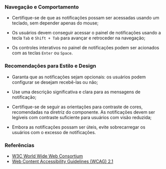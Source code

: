 ### Navegação e Comportamento

-   Certifique-se de que as notificações possam ser acessadas usando um teclado, sem depender apenas do mouse;

-   Os usuários devem conseguir acessar o painel de notificações usando a tecla `Tab` e `Shift + Tab` para avançar e retroceder na navegação;

-   Os controles interativos no painel de notificações podem ser acionados com as teclas `Enter` ou `Space`.

### Recomendações para Estilo e Design

-   Garanta que as notificações sejam opcionais: os usuários podem configurar se desejam recebê-las ou não;

-   Use uma descrição significativa e clara para as mensagens de notificação;

-   Certifique-se de seguir as orientações para contraste de cores, recomendadas na diretriz do componente. As notificações devem ser legíveis com contraste suficiente para usuários com visão reduzida;

-   Embora as notificações possam ser úteis, evite sobrecarregar os usuários com o excesso de notificações.

### Referências

-   [W3C World Wide Web Consortium](https://www.w3.org/)
-   [Web Content Accessibility Guidelines (WCAG) 2.1](https://www.w3.org/TR/WCAG21/)
